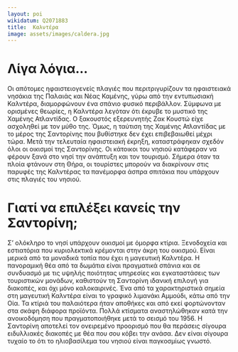 ```yaml
---
layout: poi
wikidatum: Q2071883
title:  Καλντέρα
image: assets/images/caldera.jpg
---
```


# Λίγα λόγια...
Οι απότομες ηφαιστειογενείς πλαγιές που περιτριγυρίζουν τα ηφαιστειακά νησάκια της Παλαιάς και Νέας Καμένης, γύρω από την εντυπωσιακή Καλντέρα, διαμορφώνουν ένα σπάνιο φυσικό περιβάλλον. Σύμφωνα με ορισμένες θεωρίες, η Καλντέρα λεγόταν ότι έκρυβε το μυστικό της Χαμένης Ατλαντίδας. Ο ξακουστός εξερευνητής Ζακ Κουστώ είχε ασχοληθεί με τον μύθο της. Όμως, η ταύτιση της Χαμένης Ατλαντίδας με το μέρος της Σαντορίνης που βυθίστηκε δεν έχει επιβεβαιωθεί μέχρι τώρα. Μετά την τελευταία ηφαιστειακή έκρηξη, καταστράφηκαν σχεδόν όλοι οι οικισμοί της Σαντορίνης. Οι κάτοικοι του νησιού κατάφεραν να φέρουν ξανά στο νησί την ανάπτυξη και τον τουρισμό. Σήμερα όταν τα πλοία φτάνουν στη Θήρα, οι τουρίστες μπορούν να διακρίνουν στις παρυφές της Καλντέρας τα πανέμορφα άσπρα σπιτάκια που υπάρχουν στις πλαγιές του νησιού.

# Γιατί να επιλέξει κανείς την Σαντορίνη;
Σ’ ολόκληρο το νησί υπάρχουν οικισμοί με όμορφα κτίρια. Ξενοδοχεία και εστιατόρια που κυριολεκτικά κρέμονται στην άκρη του οικισμού. Είναι μερικά από τα μοναδικά τοπία που έχει η μαγευτική Καλντέρα. Η πανοραμική θέα από τα δωμάτια είναι πραγματικά σπάνια και σε συνδυασμό με τις υψηλής ποιότητας υπηρεσίες και εγκαταστάσεις των τουριστικών μονάδων, καθιστούν τη Σαντορίνη ιδανική επιλογή για διακοπές, και όχι μόνο καλοκαιρινές. Ένα από τα χαρακτηριστικά σημεία στη μαγευτική Καλντέρα είναι το γραφικό λιμανάκι Αμμούδι, κάτω από την Οία. Τα κτίριά του παλαιότερα ήταν αποθήκες και από εκεί φορτώνονταν στα σκάφη διάφορα προϊόντα. Πολλά κτίσματα αναστηλώθηκαν κατά την ανοικοδόμηση που πραγματοποιήθηκε μετά το σεισμό του 1956. Η Σαντορίνη αποτελεί τον ονειρεμένο προορισμό που θα περάσεις σίγουρα ειδυλλιακές διακοπές με θέα που σου κόβει την ανάσα. Δεν είναι σίγουρα τυχαίο το ότι το ηλιοβασίλεμα του νησιού είναι παγκοσμίως γνωστό.

